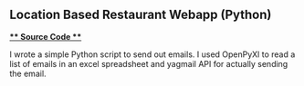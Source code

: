 ## Location Based Restaurant Webapp (Python)

**[** Source Code **](https://github.com/schnae1/projects/tree/master/email)**

I wrote a simple Python script to send out emails. I used OpenPyXl to read a list of emails in an excel spreadsheet and yagmail API for actually sending the email.
